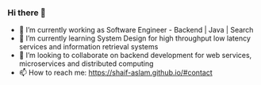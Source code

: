 ### Hi there 👋

<!--
**shaif-aslam/shaif-aslam** is a ✨ _special_ ✨ repository because its `README.md` (this file) appears on your GitHub profile.

Here are some ideas to get you started:
-->

- 🔭 I’m currently working as Software Engineer - Backend | Java | Search 
- 🌱 I’m currently learning System Design for high throughput low latency services and information retrieval systems
- 👯 I’m looking to collaborate on backend development for web services, microservices and distributed computing
- 📫 How to reach me: https://shaif-aslam.github.io/#contact

